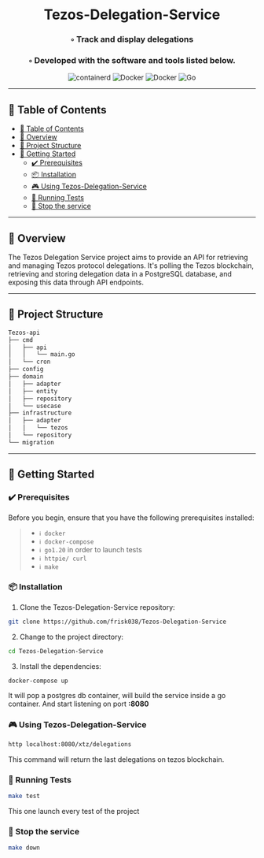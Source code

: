 <div align="center">
<h1 align="center">
<br>Tezos-Delegation-Service
</h1>
<h3>◦ Track and display delegations</h3>
<h3>◦ Developed with the software and tools listed below.</h3>

<p align="center">
<img src="https://img.shields.io/badge/containerd-575757.svg?style&logo=containerd&logoColor=white" alt="containerd" />
<img src="https://img.shields.io/badge/Docker-2496ED.svg?style&logo=Docker&logoColor=white" alt="Docker" />
<img src="https://img.shields.io/badge/Docker-2496ED.svg?style&logo=Docker&logoColor=white" alt="Docker" />
<img src="https://img.shields.io/badge/Go-00ADD8.svg?style&logo=Go&logoColor=white" alt="Go" />
</p>
</div>

---

## 📒 Table of Contents
- [📒 Table of Contents](#-table-of-contents)
- [📍 Overview](#-overview)
- [📂 Project Structure](#-project-structure)
- [🚀 Getting Started](#-getting-started)
  - [✔️ Prerequisites](#️-prerequisites)
  - [📦 Installation](#-installation)
  - [🎮 Using Tezos-Delegation-Service](#-using-tezos-delegation-service)
  - [🧪 Running Tests](#-running-tests)
  - [🧪 Stop the service](#-stop-the-service)

---


## 📍 Overview

The Tezos Delegation Service project aims to provide an API for retrieving and managing Tezos protocol delegations. It's polling the Tezos blockchain, retrieving and storing delegation data in a PostgreSQL database, and exposing this data through API endpoints.

---


## 📂 Project Structure

```bash
Tezos-api
├── cmd
│   ├── api
│   │   └── main.go
│   └── cron
├── config
├── domain
│   ├── adapter
│   ├── entity
│   ├── repository
│   └── usecase
├── infrastructure
│   ├── adapter
│   │   └── tezos
│   └── repository
└── migration
```

---

## 🚀 Getting Started

### ✔️ Prerequisites

Before you begin, ensure that you have the following prerequisites installed:
> - `ℹ️ docker`
> - `ℹ️ docker-compose`
> - `ℹ️ go1.20` in order to launch tests
> - `ℹ️ httpie/ curl`
> - `ℹ️ make`

### 📦 Installation

1. Clone the Tezos-Delegation-Service repository:
```sh
git clone https://github.com/frisk038/Tezos-Delegation-Service
```

2. Change to the project directory:
```sh
cd Tezos-Delegation-Service
```

3. Install the dependencies:
```sh
docker-compose up
```
It will pop a postgres db container, will build the service inside a go container. And start listening on port **:8080**

### 🎮 Using Tezos-Delegation-Service

```sh
http localhost:8080/xtz/delegations
```
This command will return the last delegations on tezos blockchain.

### 🧪 Running Tests
```sh
make test
```
This one launch every test of the project

### 🧪 Stop the service
```sh
make down
```